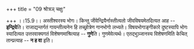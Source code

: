 +++
title = "09 श्रोत्रञ् चक्षुः"

+++
।।15.9।। अस्तीश्वरस्य भोगः। किन्तु जीवेन्द्रियैर्नास्तीत्यतो
जीवविषयमेतदित्यत आह -- **इन्द्रिये**ति। राजाद्यन्तर्गतं गायन्तीत्यनेन हि
तच्छ्रोत्रेण गानभोगो लभ्यते। विषयभोगाङ्गीकारे दुष्टस्यापि भोगः
स्यादित्यत उत्तरवाक्यगतं विशेषणमाश्रित्याह -- **गुणे**ति।
गुणमेवेत्यर्थः। एतद्भुञ्जानस्य विशेषणमिति केचित् तान्प्रत्याह -- **न ह
वा** इति।
